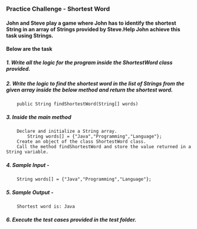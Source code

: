 ### Practice Challenge - Shortest Word

#### John and Steve play a game where John has to identify the shortest String in an array of Strings provided by Steve.Help John achieve this task using Strings.

#### Below are the task 

##### 1. Write all the logic for the program inside the ShortestWord class provided.

##### 2. Write the logic to find the shortest word in the list of Strings from the given array inside the below method and return the shortest word.

        public String findShortestWord(String[] words)

##### 3. Inside the main method 

        Declare and initialize a String array.
            String words[] = {"Java","Programming","Language"};
        Create an object of the class ShortestWord class.   
        Call the method findShortestWord and store the value returned in a String variable.

##### 4. Sample Input -

        String words[] = {"Java","Programming","Language"};

##### 5. Sample Output -

        Shortest word is: Java

##### 6. Execute the test cases provided in the test folder.